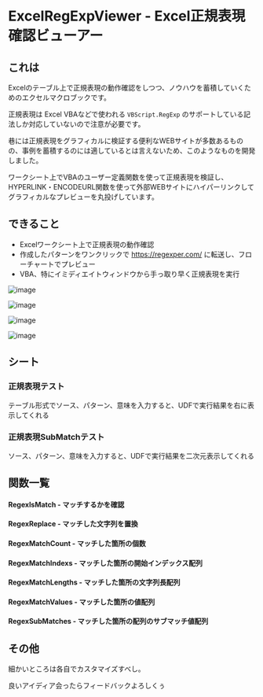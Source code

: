# ExcelRegExpViewer - Excel正規表現確認ビューアー

## これは

Excelのテーブル上で正規表現の動作確認をしつつ、ノウハウを蓄積していくためのエクセルマクロブックです。

正規表現は Excel VBAなどで使われる `VBScript.RegExp` のサポートしている記法しか対応していないので注意が必要です。

巷には正規表現をグラフィカルに検証する便利なWEBサイトが多数あるものの、事例を蓄積するのには適しているとは言えないため、このようなものを開発しました。

ワークシート上でVBAのユーザー定義関数を使って正規表現を検証し、HYPERLINK・ENCODEURL関数を使って外部WEBサイトにハイパーリンクしてグラフィカルなプレビューを丸投げしています。

## できること

* Excelワークシート上で正規表現の動作確認
* 作成したパターンをワンクリックで https://regexper.com/ に転送し、フローチャートでプレビュー
* VBA、特にイミディエイトウィンドウから手っ取り早く正規表現を実行

![image](https://user-images.githubusercontent.com/55196383/93624710-ba025f00-fa1b-11ea-80a2-f9de16690859.png)

![image](https://user-images.githubusercontent.com/55196383/93624577-8b848400-fa1b-11ea-9099-c7430d099133.png)

![image](https://user-images.githubusercontent.com/55196383/93623168-40697180-fa19-11ea-9c5b-30bbfb75b755.png)

![image](https://user-images.githubusercontent.com/55196383/93623410-aa821680-fa19-11ea-9918-9d0b82c4ffb4.png)

## シート

### 正規表現テスト

テーブル形式でソース、パターン、意味を入力すると、UDFで実行結果を右に表示してくれる

### 正規表現SubMatchテスト

ソース、パターン、意味を入力すると、UDFで実行結果を二次元表示してくれる

## 関数一覧

#### RegexIsMatch - マッチするかを確認

#### RegexReplace - マッチした文字列を置換

#### RegexMatchCount - マッチした箇所の個数

#### RegexMatchIndexs - マッチした箇所の開始インデックス配列

#### RegexMatchLengths - マッチした箇所の文字列長配列

#### RegexMatchValues - マッチした箇所の値配列

#### RegexSubMatches - マッチした箇所の配列のサブマッチ値配列

## その他

細かいところは各自でカスタマイズすべし。

良いアイディア会ったらフィードバックよろしくぅ
